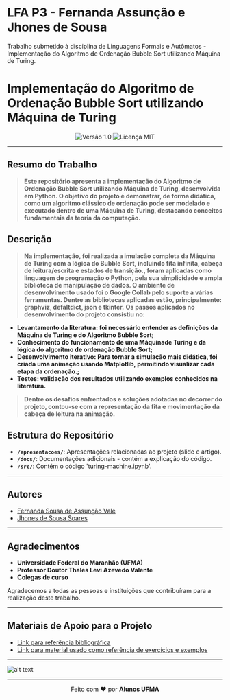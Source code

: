 # LFA P3 - Fernanda Assunção e Jhones de Sousa
Trabalho submetido à disciplina de Linguagens Formais e Autômatos - Implementação do Algoritmo de Ordenação Bubble Sort utilizando Máquina de Turing.


# Implementação do Algoritmo de Ordenação Bubble Sort utilizando Máquina de Turing

<div align="center">
  <img src="https://img.shields.io/badge/Versão-1.0-blue.svg" alt="Versão 1.0">
  <img src="https://img.shields.io/badge/Licença-MIT-green.svg" alt="Licença MIT">
</div>

---

## Resumo do Trabalho

> **Este repositório apresenta a implementação do **Algoritmo de Ordenação Bubble Sort** utilizando **Máquina de Turing**, desenvolvida em Python. O objetivo do projeto é demonstrar, de forma didática, como um algoritmo clássico de ordenação pode ser modelado e executado dentro de uma Máquina de Turing, destacando conceitos fundamentais da teoria da computação.**
## Descrição
> **Na implementação, foi realizada a imulação completa da Máquina de Turing com a lógica do Bubble Sort, incluindo fita infinita, cabeça de leitura/escrita e estados de transição., foram aplicadas como linguagem de programação o Python, pela sua simplicidade e ampla biblioteca de manipulação de dados. O ambiente de desenvolvimento usado foi o Google Collab pelo suporte a várias ferramentas. Dentre as bibliotecas aplicadas estão, principalmente: graphviz, defaltdict, json e tkinter.**
>**Os passos aplicados no desenvolvimento do projeto consistiu no:**
- **Levantamento da literatura: foi necessário entender as definições da Máquina de Turing e do Algoritmo Bubble Sort;**
- **Conhecimento do funcionamento de uma Máquinade Turing e da lógica do algoritmo de ordenação Bubble Sort;**
- **Desenvolvimento iterativo: Para tornar a simulação mais didática, foi criada uma animação usando Matplotlib, permitindo visualizar cada etapa da ordenação.;**
- **Testes: validação dos resultados utilizando exemplos conhecidos na literatura.**

> **Dentre os desafios enfrentados e soluções adotadas no decorrer do projeto, contou-se com a representação da fita e movimentação da cabeça de leitura na animação.**

## Estrutura do Repositório 

- **`/apresentacoes/`**: Apresentações relacionadas ao projeto (slide e artigo).
- **`/docs/`**: Documentações adicionais - contém a explicação do código.
- **`/src/`**: Contém o código 'turing-machine.ipynb'.
---

## Autores

- [Fernanda Sousa de Assunção Vale](fernanda.sav@discente.ufma.br)  
- [Jhones de Sousa Soares](jhones.sousa@discente.ufma.br)  

---

## Agradecimentos

- **Universidade Federal do Maranhão (UFMA)**  
- **Professor Doutor Thales Levi Azevedo Valente**  
- **Colegas de curso**

Agradecemos a todas as pessoas e instituições que contribuíram para a realização deste trabalho.

---

## Materiais de Apoio para o Projeto

- [Link para referência bibliográfica](https://www.marcusramos.com.br/univasf/lfa-2008-1/Apostila.pdf)
- [Link para material usado como referência de exercícios e exemplos](https://github.com/thalesvalente/teaching/tree/main/formal-languages-and-automata)

---

![![alt text](image-1.png)](image.png)

---

<div align="center">
Feito com ♥ por <strong>Alunos UFMA</strong>
</div>
